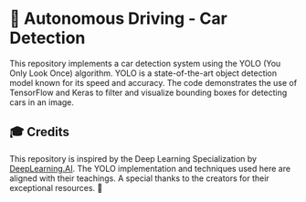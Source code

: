 # 🚗 Autonomous Driving - Car Detection

This repository implements a car detection system using the YOLO (You Only Look Once) algorithm. YOLO is a state-of-the-art object detection model known for its speed and accuracy. The code demonstrates the use of TensorFlow and Keras to filter and visualize bounding boxes for detecting cars in an image.

## 🎓 Credits
This repository is inspired by the Deep Learning Specialization by [DeepLearning.AI](https://www.deeplearning.ai/courses/deep-learning-specialization/). The YOLO implementation and techniques used here are aligned with their teachings. A special thanks to the creators for their exceptional resources. 🌟
